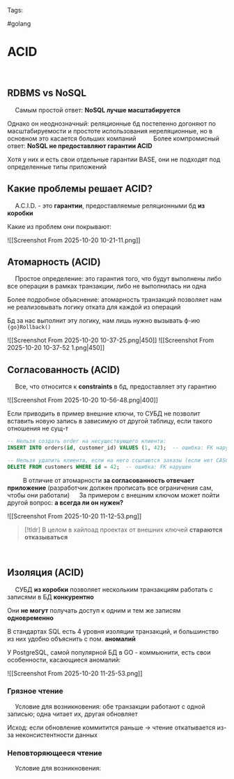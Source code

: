 Tags:

#golang 



# ACID
 
## RDBMS vs NoSQL
 
Самым простой ответ: **NoSQL лучше масштабируется**

Однако он неоднозначный: реляционные бд постепенно догоняют по масштабируемости и простоте использования нереляционные, но в основном это касается больших компаний
 
 
Более компромисный ответ: **NoSQL не предоставляют гарантии ACID**

Хотя у них и есть свои отдельные гарантии BASE, они не подходят под определенные типы приложений
 
 
## Какие проблемы решает ACID?

 
A.C.I.D. - это **гарантии**, предоставляемые реляционными бд **из коробки**
 

Какие из проблем они покрывают:

![[Screenshot From 2025-10-20 10-21-11.png]]
 
 

## Атомарность (**A**CID)
 
Простое определение: это гарантия того, что будут выполнены либо все операции в рамках транзакции, либо не выполнилась ни одна
 

Более подробное объяснение: атомарность транзакций позволяет нам не реализовывать логику отката для каждой из операций

Бд за нас выполнит эту логику, нам лишь нужно вызывать ф-ию `{go}Rollback()`

![[Screenshot From 2025-10-20 10-37-25.png|450]]
![[Screenshot From 2025-10-20 10-37-52 1.png|450]]
 
 

## Согласованность (A**C**ID)
 
Все, что относится к **constraints** в бд, предоставляет эту гарантию

![[Screenshot From 2025-10-20 10-56-48.png|400]]
  

Если приводить в пример внешние ключи, то СУБД не позволит вставить новую запись в зависимую от другой таблицу, если такого отношения не сущ-т

```sql
-- Нельзя создать order на несуществующего клиента:
INSERT INTO orders(id, customer_id) VALUES (1, 42);  -- ошибка: FK нарушен

-- Нельзя удалить клиента, если на него ссылаются заказы (если нет CASCADE):
DELETE FROM customers WHERE id = 42;  -- ошибка: FK нарушен

```
 
 
 В отличие от атомарности **за согласованность отвечает приложение** (разработчик должен прописать все ограничения сам, чтобы они работали)
 
За примером с внешним ключом может пойти другой вопрос: **а всегда ли он нужен?**

![[Screenshot From 2025-10-20 11-12-53.png]]
 
> [!tldr] 
> В целом в хайлоад проектах от внешних ключей **стараются отказываться** 

 
 
## Изоляция (AC**I**D)
 
СУБД **из коробки** позволяет нескольким транзакциям работать с записями в БД **конкурентно**

Они **не могут** получать доступ к одним и тем же записям **одновременно**
 

В стандартах SQL есть 4 уровня изоляции транзакций, и большинство из них удобно объяснить с пом. **аномалий**

У PostgreSQL, самой популярной БД в GO - коммьюнити, есть свои особенности, касающиеся аномалий: 

![[Screenshot From 2025-10-20 11-25-53.png]]
 
 
### Грязное чтение
 
Условие для возникновения: обе транзакции работают с одной записью; одна читает их, другая обновляет

Исход: если обновление коммитится раньше -> чтение откатывается из-за неконсистентности данных
 
### Неповторяющееся чтение
 
Условие для возникновения: 